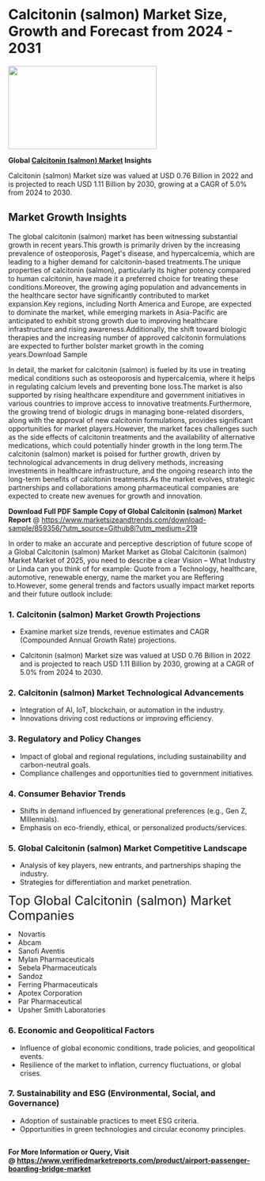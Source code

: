 <H1>Calcitonin (salmon) Market Size, Growth and Forecast from 2024 - 2031</H1><img class="aligncenter size-medium wp-image-584254" src="https://thirdeyenews.in/wp-content/uploads/2024/09/Global-Market-Research-300x168.jpeg" alt="" width="300" height="168" /><p><strong>Global&nbsp;<a href="https://www.marketsizeandtrends.com/download-sample/859356/?utm_source=Github8j?utm_medium=219">Calcitonin (salmon) Market</a> Insights</strong></p><p>Calcitonin (salmon) Market size was valued at USD 0.76 Billion in 2022 and is projected to reach USD 1.11 Billion by 2030, growing at a CAGR of 5.0% from 2024 to 2030.</p><p><h2>Market Growth Insights</h2> <p>The global calcitonin (salmon) market has been witnessing substantial growth in recent years.This growth is primarily driven by the increasing prevalence of osteoporosis, Paget's disease, and hypercalcemia, which are leading to a higher demand for calcitonin-based treatments.The unique properties of calcitonin (salmon), particularly its higher potency compared to human calcitonin, have made it a preferred choice for treating these conditions.Moreover, the growing aging population and advancements in the healthcare sector have significantly contributed to market expansion.Key regions, including North America and Europe, are expected to dominate the market, while emerging markets in Asia-Pacific are anticipated to exhibit strong growth due to improving healthcare infrastructure and rising awareness.Additionally, the shift toward biologic therapies and the increasing number of approved calcitonin formulations are expected to further bolster market growth in the coming years.Download Sample</p> <p>In detail, the market for calcitonin (salmon) is fueled by its use in treating medical conditions such as osteoporosis and hypercalcemia, where it helps in regulating calcium levels and preventing bone loss.The market is also supported by rising healthcare expenditure and government initiatives in various countries to improve access to innovative treatments.Furthermore, the growing trend of biologic drugs in managing bone-related disorders, along with the approval of new calcitonin formulations, provides significant opportunities for market players.However, the market faces challenges such as the side effects of calcitonin treatments and the availability of alternative medications, which could potentially hinder growth in the long term.The calcitonin (salmon) market is poised for further growth, driven by technological advancements in drug delivery methods, increasing investments in healthcare infrastructure, and the ongoing research into the long-term benefits of calcitonin treatments.As the market evolves, strategic partnerships and collaborations among pharmaceutical companies are expected to create new avenues for growth and innovation.</p><p><span class=""><strong>Download Full PDF Sample Copy of Global Calcitonin (salmon) Market Report</strong> @ <a href="https://www.marketsizeandtrends.com/download-sample/859356/?utm_source=Github8j?utm_medium=219" target="_blank">https://www.marketsizeandtrends.com/download-sample/859356/?utm_source=Github8j?utm_medium=219</a></span></p><p>In order to make an accurate and perceptive description of future scope of a Global&nbsp;Calcitonin (salmon) Market Market as Global&nbsp;Calcitonin (salmon) Market Market of 2025, you need to describe a clear Vision &ndash; What Industry or Linda can you think of for example: Quote from a Technology, healthcare, automotive, renewable energy, name the market you are Reffering to.However, some general trends and factors usually impact market reports and their future outlook include:</p><h3>1.&nbsp;<strong>Calcitonin (salmon) Market Growth Projections</strong></h3><ul><li>Examine market size trends, revenue estimates and CAGR (Compounded Annual Growth Rate) projections.</li><li><p>Calcitonin (salmon) Market size was valued at USD 0.76 Billion in 2022 and is projected to reach USD 1.11 Billion by 2030, growing at a CAGR of 5.0% from 2024 to 2030.</p></li></ul><h3>2.&nbsp;<strong>Calcitonin (salmon) Market Technological Advancements</strong></h3><ul><li>Integration of AI, IoT, blockchain, or automation in the industry.</li><li>Innovations driving cost reductions or improving efficiency.</li></ul><h3>3.&nbsp;<strong>Regulatory and Policy Changes</strong></h3><ul><li>Impact of global and regional regulations, including sustainability and carbon-neutral goals.</li><li>Compliance challenges and opportunities tied to government initiatives.</li></ul><h3>4.&nbsp;<strong>Consumer Behavior Trends</strong></h3><ul><li>Shifts in demand influenced by generational preferences (e.g., Gen Z, Millennials).</li><li>Emphasis on eco-friendly, ethical, or personalized products/services.</li></ul><h3>5.&nbsp;<strong>Global Calcitonin (salmon) Market Competitive Landscape</strong></h3><ul><li>Analysis of key players, new entrants, and partnerships shaping the industry.</li><li>Strategies for differentiation and market penetration.</li></ul><p data-pm-slice="1 1 []"><span style="color: inherit; font-family: inherit; font-size: 25px;">Top Global Calcitonin (salmon) Market Companies</span></p><div class="" data-test-id=""><p><li>Novartis</li><li> Abcam</li><li> Sanofi Aventis</li><li> Mylan Pharmaceuticals</li><li> Sebela Pharmaceuticals</li><li> Sandoz</li><li> Ferring Pharmaceuticals</li><li> Apotex Corporation</li><li> Par Pharmaceutical</li><li> Upsher Smith Laboratories</li></p></div><h3>6.&nbsp;<strong>Economic and Geopolitical Factors</strong></h3><ul><li>Influence of global economic conditions, trade policies, and geopolitical events.</li><li>Resilience of the market to inflation, currency fluctuations, or global crises.</li></ul><h3>7.&nbsp;<strong>Sustainability and ESG (Environmental, Social, and Governance)</strong></h3><ul><li>Adoption of sustainable practices to meet ESG criteria.</li><li>Opportunities in green technologies and circular economy principles.</li></ul><h2><strong style="font-size: 14px;">For More Information or Query, Visit @&nbsp;</strong><a style="background-color: #ffffff; font-size: 14px;" href="https://www.marketsizeandtrends.com/report/calcitonin-salmon-market/" target="_blank">https://www.verifiedmarketreports.com/product/airport-passenger-boarding-bridge-market</a></h2>